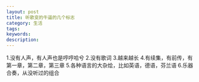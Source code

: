 ```yaml
---
layout: post
title: 听歌变的牛逼的几个标志
category: 生活
tags: 
keywords: 
description: 
---
```





1.没有人声，有人声也是哼哼哈兮
2.没有歌词
3.越来越长
4.有续集，有前传，有第一章，第二章，第三章
5.各种语言的大杂烩，比如英语，德语，芬兰语
6.乐器合奏，从没听过的组合





